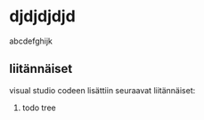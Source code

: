 
# djdjdjdjd


abcdefghijk

## liitännäiset
visual studio codeen lisättiin seuraavat liitännäiset:
1. todo tree



```
